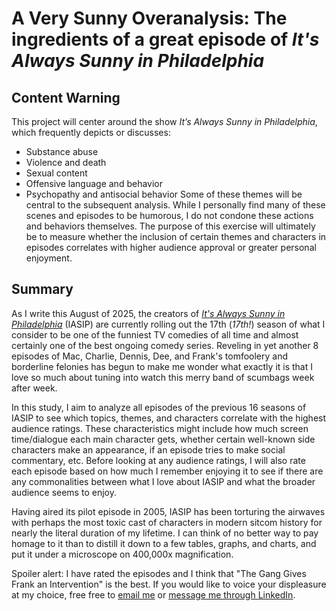 # A Very Sunny Overanalysis: The ingredients of a great episode of *It's Always Sunny in Philadelphia*

## Content Warning
This project will center around the show *It’s Always Sunny in Philadelphia*, which frequently depicts or discusses:
-	Substance abuse
-	Violence and death
-	Sexual content
-	Offensive language and behavior
-	Psychopathy and antisocial behavior
Some of these themes will be central to the subsequent analysis. While I personally find many of these scenes and episodes to be
humorous, I do not condone these actions and behaviors themselves. The purpose of this exercise will ultimately be to measure
whether the inclusion of certain themes and characters in episodes correlates with higher audience approval or greater personal
enjoyment.

## Summary
As I write this August of 2025, the creators of [*It's Always Sunny in Philadelphia*](https://en.wikipedia.org/wiki/It's_Always_Sunny_in_Philadelphia) 
(IASIP) are currently rolling out the 17th (*17th!*) season of what I consider to be one of the funniest TV comedies of all time and almost
certainly one of the best ongoing comedy series. Reveling in yet another 8 episodes of Mac, Charlie, Dennis, Dee, and Frank's tomfoolery 
and borderline felonies has begun to make me wonder what exactly it is that I love so much about tuning into watch this merry band of 
scumbags week after week. 

In this study, I aim to analyze all episodes of the previous 16 seasons of IASIP to see which topics, themes, and characters correlate with the highest 
audience ratings. These characteristics might include how much screen time/dialogue each main character gets, whether certain well-known side characters 
make an appearance, if an episode tries to make social commentary, etc. Before looking at any audience ratings, I will also rate each episode based on how
much I remember enjoying it to see if there are any commonalities between what I love about IASIP and what the broader audience seems to enjoy.

Having aired its pilot episode in 2005, IASIP has been torturing the airwaves with perhaps the most toxic cast of characters in modern sitcom history for 
nearly the literal duration of my lifetime. I can think of no better way to pay homage to it than to distill it down to a few tables, graphs, and charts, 
and put it under a microscope on 400,000x magnification. 

Spoiler alert: I have rated the episodes and I think that "The Gang Gives Frank an Intervention" is the best. If you would like to voice your displeasure 
at my choice, free free to [email me](mailto:luke.pulaski@gmail.com) or [message me through LinkedIn](https://www.linkedin.com/in/luke-pulaski-437656200/). 
